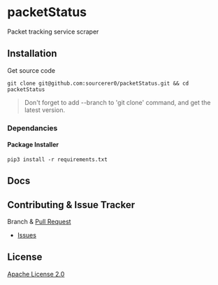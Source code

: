 # packetStatus
Packet tracking service scraper

## Installation
Get source code
```shell script
git clone git@github.com:sourcerer0/packetStatus.git && cd packetStatus
```
> Don't forget to add --branch to 'git clone' command, and get the latest version.

### Dependancies
#### Package Installer
```shell script
pip3 install -r requirements.txt
```

## Docs

## Contributing & Issue Tracker
Branch & [Pull Request](https://github.com/sourcerer0/packetStatus/pulls)
- [Issues](https://github.com/sourcerer0/packetStatus/issues)

## License
[Apache License 2.0](https://github.com/sourcerer0/packetStatus/blob/master/LICENSE)
